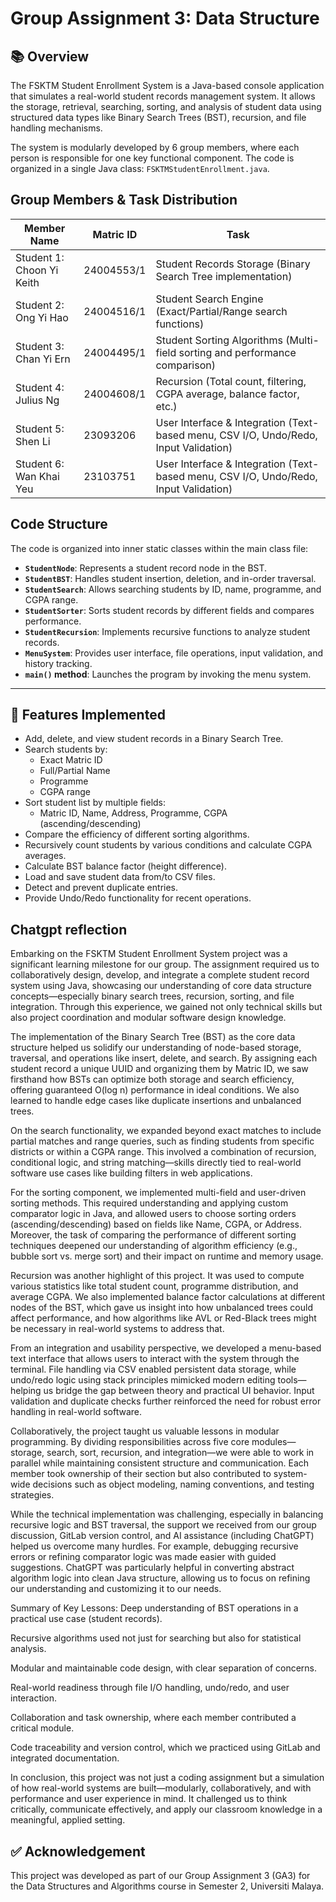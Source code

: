 # Group Assignment 3: Data Structure
## 📚 Overview

The FSKTM Student Enrollment System is a Java-based console application that simulates a real-world student records management system. It allows the storage, retrieval, searching, sorting, and analysis of student data using structured data types like Binary Search Trees (BST), recursion, and file handling mechanisms.

The system is modularly developed by 6 group members, where each person is responsible for one key functional component. The code is organized in a single Java class: `FSKTMStudentEnrollment.java`.

## Group Members & Task Distribution
| Member Name           | Matric ID     | Task |
|-----------------------|---------------|------|
| Student 1: Choon Yi Keith | 24004553/1 | Student Records Storage (Binary Search Tree implementation) |
| Student 2: Ong Yi Hao     | 24004516/1 | Student Search Engine (Exact/Partial/Range search functions) |
| Student 3: Chan Yi Ern    | 24004495/1 | Student Sorting Algorithms (Multi-field sorting and performance comparison) |
| Student 4: Julius Ng      | 24004608/1 |Recursion (Total count, filtering, CGPA average, balance factor, etc.) |
| Student 5: Shen Li        | 23093206   | User Interface & Integration (Text-based menu, CSV I/O, Undo/Redo, Input Validation) |
| Student 6: Wan Khai Yeu   | 23103751   | User Interface & Integration (Text-based menu, CSV I/O, Undo/Redo, Input Validation) |

## Code Structure

The code is organized into inner static classes within the main class file:
- **`StudentNode`**: Represents a student record node in the BST.
- **`StudentBST`**: Handles student insertion, deletion, and in-order traversal.
- **`StudentSearch`**: Allows searching students by ID, name, programme, and CGPA range.
- **`StudentSorter`**: Sorts student records by different fields and compares performance.
- **`StudentRecursion`**: Implements recursive functions to analyze student records.
- **`MenuSystem`**: Provides user interface, file operations, input validation, and history tracking.
- **`main()` method**: Launches the program by invoking the menu system.

---

## 📂 Features Implemented

- Add, delete, and view student records in a Binary Search Tree.
- Search students by:
  - Exact Matric ID
  - Full/Partial Name
  - Programme
  - CGPA range
- Sort student list by multiple fields:
  - Matric ID, Name, Address, Programme, CGPA (ascending/descending)
- Compare the efficiency of different sorting algorithms.
- Recursively count students by various conditions and calculate CGPA averages.
- Calculate BST balance factor (height difference).
- Load and save student data from/to CSV files.
- Detect and prevent duplicate entries.
- Provide Undo/Redo functionality for recent operations.

## Chatgpt reflection
Embarking on the FSKTM Student Enrollment System project was a significant learning milestone for our group. The assignment required us to collaboratively design, develop, and integrate a complete student record system using Java, showcasing our understanding of core data structure concepts—especially binary search trees, recursion, sorting, and file integration. Through this experience, we gained not only technical skills but also project coordination and modular software design knowledge.

The implementation of the Binary Search Tree (BST) as the core data structure helped us solidify our understanding of node-based storage, traversal, and operations like insert, delete, and search. By assigning each student record a unique UUID and organizing them by Matric ID, we saw firsthand how BSTs can optimize both storage and search efficiency, offering guaranteed O(log n) performance in ideal conditions. We also learned to handle edge cases like duplicate insertions and unbalanced trees.

On the search functionality, we expanded beyond exact matches to include partial matches and range queries, such as finding students from specific districts or within a CGPA range. This involved a combination of recursion, conditional logic, and string matching—skills directly tied to real-world software use cases like building filters in web applications.

For the sorting component, we implemented multi-field and user-driven sorting methods. This required understanding and applying custom comparator logic in Java, and allowed users to choose sorting orders (ascending/descending) based on fields like Name, CGPA, or Address. Moreover, the task of comparing the performance of different sorting techniques deepened our understanding of algorithm efficiency (e.g., bubble sort vs. merge sort) and their impact on runtime and memory usage.

Recursion was another highlight of this project. It was used to compute various statistics like total student count, programme distribution, and average CGPA. We also implemented balance factor calculations at different nodes of the BST, which gave us insight into how unbalanced trees could affect performance, and how algorithms like AVL or Red-Black trees might be necessary in real-world systems to address that.

From an integration and usability perspective, we developed a menu-based text interface that allows users to interact with the system through the terminal. File handling via CSV enabled persistent data storage, while undo/redo logic using stack principles mimicked modern editing tools—helping us bridge the gap between theory and practical UI behavior. Input validation and duplicate checks further reinforced the need for robust error handling in real-world software.

Collaboratively, the project taught us valuable lessons in modular programming. By dividing responsibilities across five core modules—storage, search, sort, recursion, and integration—we were able to work in parallel while maintaining consistent structure and communication. Each member took ownership of their section but also contributed to system-wide decisions such as object modeling, naming conventions, and testing strategies.

While the technical implementation was challenging, especially in balancing recursive logic and BST traversal, the support we received from our group discussion, GitLab version control, and AI assistance (including ChatGPT) helped us overcome many hurdles. For example, debugging recursive errors or refining comparator logic was made easier with guided suggestions. ChatGPT was particularly helpful in converting abstract algorithm logic into clean Java structure, allowing us to focus on refining our understanding and customizing it to our needs.

Summary of Key Lessons:
Deep understanding of BST operations in a practical use case (student records).

Recursive algorithms used not just for searching but also for statistical analysis.

Modular and maintainable code design, with clear separation of concerns.

Real-world readiness through file I/O handling, undo/redo, and user interaction.

Collaboration and task ownership, where each member contributed a critical module.

Code traceability and version control, which we practiced using GitLab and integrated documentation.

In conclusion, this project was not just a coding assignment but a simulation of how real-world systems are built—modularly, collaboratively, and with performance and user experience in mind. It challenged us to think critically, communicate effectively, and apply our classroom knowledge in a meaningful, applied setting.

## ✅ Acknowledgement

This project was developed as part of our Group Assignment 3 (GA3) for the Data Structures and Algorithms course in Semester 2, Universiti Malaya.


